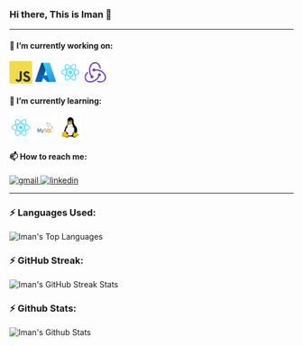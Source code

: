 ### Hi there, This is Iman 👋

<hr style="height: 1px;">

#### 🔭 I’m currently working on:

<span>
  <img width="40px" height="40px" src="https://raw.githubusercontent.com/github/explore/80688e429a7d4ef2fca1e82350fe8e3517d3494d/topics/javascript/javascript.png" alt="javascript"/>
</span>

<span>
  <img width="40px" height="40px" src="https://raw.githubusercontent.com/github/explore/80688e429a7d4ef2fca1e82350fe8e3517d3494d/topics/azure/azure.png" alt="azure"/>
</span>

<span>
  <img width="40px" height="40px" src="https://raw.githubusercontent.com/github/explore/80688e429a7d4ef2fca1e82350fe8e3517d3494d/topics/react/react.png" alt="react"/>
</span>

<span>
  <img width="40px" height="40px" src="https://raw.githubusercontent.com/github/explore/80688e429a7d4ef2fca1e82350fe8e3517d3494d/topics/redux/redux.png" alt="redux"/>
</span>

 

#### 🌱 I’m currently learning:

<span>
  <img width="40px" height="40px" src="https://raw.githubusercontent.com/github/explore/e94815998e4e0713912fed477a1f346ec04c3da2/topics/react-native/react-native.png" alt="react-native"/>
</span>

<span>
  <img width="40px" height="40px" src="https://raw.githubusercontent.com/github/explore/80688e429a7d4ef2fca1e82350fe8e3517d3494d/topics/mysql/mysql.png" alt="mysql"/>
</span>

<span>
  <img width="40px" height="40px" src="https://raw.githubusercontent.com/github/explore/80688e429a7d4ef2fca1e82350fe8e3517d3494d/topics/linux/linux.png" alt="linux"/>
</span>

<!--
**hamzashahab1610/hamzashahab1610** is a ✨ _special_ ✨ repository because its `README.md` (this file) appears on your GitHub profile.

Here are some ideas to get you started:

- 👯 I’m looking to collaborate on ...
- 🤔 I’m looking for help with ...
- 💬 Ask me about ...
- 😄 Pronouns: ...
- ⚡ Fun fact: ...
-->

#### 📫 How to reach me:


<a href="mailto:syedaimanowais@gmail.com" target="_blank" rel="nofollow noopener noreferrer">
  <img alt="gmail" src="https://img.shields.io/badge/gmail-%23D14836.svg?&style=for-the-badge&logo=Gmail&logoColor=white"/>
</a>
<a href="https://www.linkedin.com/in/syeda-iman-owais/" target="_blank" rel="nofollow noopener noreferrer">
  <img alt="linkedin" src="https://img.shields.io/badge/linkedin-%230077B5.svg?&style=for-the-badge&logo=linkedIn&logoColor=white"/>
</a>

---

<div>

<strong>

### ⚡ Languages Used:

</strong>

<img align="center" alt="Iman's Top Languages" src="https://github-readme-stats.vercel.app/api/top-langs/?username=imansarwar&hide_border=true&layout=compact&theme=gotham" /></div>

<div>
<strong>

### ⚡ GitHub Streak:

</strong>

<img align="center" alt="Iman's GitHub Streak Stats" src="https://github-readme-streak-stats.herokuapp.com/?user=imansarwar&show_icons=true&locale=en&layout=demo&theme=gotham&hide_border=true" /></div>

### ⚡ Github Stats:

</strong>

<img align="center" alt="Iman's Github Stats" src="https://github-readme-stats.vercel.app/api?username=imansarwar&show_icons=true&count_private=true&include_all_commits=true&hide_border=true&theme=gotham" /></div>

<div>
<strong>

<!---[![Anurag's github stats](https://github-readme-stats.vercel.app/api?username=imansarwar&count_private=true&show_icons=true)](https://github.com/anuraghazra/github-readme-stats)
[![Anurag's github stats](https://github-readme-stats.vercel.app/api/top-langs/?username=imansarwar&count_private=true&show_icons=true)](https://github.com/anuraghazra/github-readme-stats)---> 
